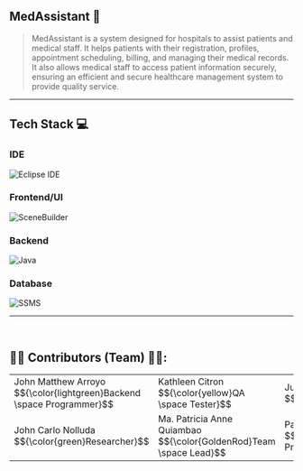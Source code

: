 ## MedAssistant 🏥

> MedAssistant is a system designed for hospitals to assist patients and medical staff. It helps
patients with their registration, profiles, appointment scheduling, billing, and managing their
medical records. It also allows medical staff to access patient information securely, ensuring
an efficient and secure healthcare management system to provide quality service.

-----

## Tech Stack 💻

### IDE
![Eclipse IDE](https://img.shields.io/badge/-Eclipse%20IDE-6e44ff?style=for-the-badge&logo=eclipseide&logoColor=white)

### Frontend/UI
![SceneBuilder](https://img.shields.io/badge/-SceneBuilder-d26d1a?style=for-the-badge&logoColor=white)

### Backend
![Java](https://img.shields.io/badge/-Java-F80000?style=for-the-badge&logo=openjdk&logoColor=white)

### Database
![SSMS](https://img.shields.io/badge/-SQL%20Server%20Management%20Studio-ffb445?style=for-the-badge&logo=microsoftsqlserver&logoColor=white)

-----
<br>

## 🧑‍💻 Contributors (Team) 👩‍💻:

<div align="center">
  <table style="border-collapse: collapse; margin: auto;">
    <tbody style="border-collapse: collapse;">
      <tr style="border-collapse: collapse;">
        <td>John Matthew Arroyo <br>$${\color{lightgreen}Backend \space Programmer}$$</td>
        <td>Kathleen Citron <br>$${\color{yellow}QA \space Tester}$$</td>
        <td>Justine Delima <br>$${\color{orange}Presenter}$$</td>
         <td>Franco Alfonso Lazaro <br>$${\color{blue}Documentation}$$</td>
      </tr>
      <tr style="border-collapse: collapse;">
        <td>John Carlo Nolluda <br>$${\color{green}Researcher}$$</td>
        <td>Ma. Patricia Anne Quiambao <br>$${\color{GoldenRod}Team \space Lead}$$</td>
        <td>Patricia Joy Relente <br>$${\color{red}UI \space Programmer}$$</td>
        <td>Ma. Bea Mae Ynion <br>$${\color{lightblue}Data \space Administrator}$$</td>
      </tr>
    </tbody>
  </table>
</div>

